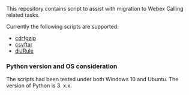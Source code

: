 This repository contains script to assist with migration to Webex Calling related tasks.

Currently the following scripts are supported:

- [cdrfgzip](cdrfgzip/README.md)
- [csvftar](csvftar/README.md)
- [diJRule](diJRule/README.md)

### Python version and OS consideration
The scripts had been tested under both Windows 10 and Ubuntu.
The version of Python is 3. x.x.